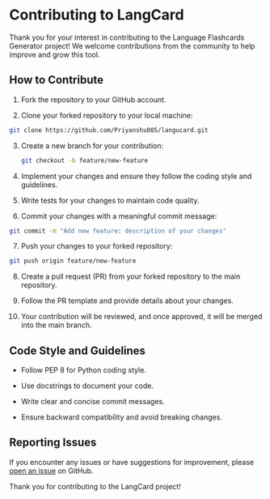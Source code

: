 # Contributing to LangCard

Thank you for your interest in contributing to the Language Flashcards Generator project! We welcome contributions from the community to help improve and grow this tool.

## How to Contribute

01. Fork the repository to your GitHub account.

02. Clone your forked repository to your local machine:

   ```bash
   git clone https://github.com/Priyanshu085/langucard.git
   ```

3. Create a new branch for your contribution:

   ```bash
   git checkout -b feature/new-feature
   ```

04. Implement your changes and ensure they follow the coding style and guidelines.

05. Write tests for your changes to maintain code quality.
<!-- 
6. Run the existing tests to make sure your changes didn't introduce any issues:

   ```bash
   python -m unittest tests/test_generator.py
   ```
 -->
06. Commit your changes with a meaningful commit message:

   ```bash
   git commit -m "Add new feature: description of your changes"
   ```

07. Push your changes to your forked repository:

   ```bash
   git push origin feature/new-feature
   ```

08. Create a pull request (PR) from your forked repository to the main repository.

09. Follow the PR template and provide details about your changes.

10. Your contribution will be reviewed, and once approved, it will be merged into the main branch.

## Code Style and Guidelines

- Follow PEP 8 for Python coding style.

- Use docstrings to document your code.

- Write clear and concise commit messages.

- Ensure backward compatibility and avoid breaking changes.

## Reporting Issues

If you encounter any issues or have suggestions for improvement, please [open an issue](https://github.com/your-username/langcard/issues) on GitHub.

Thank you for contributing to the LangCard project!